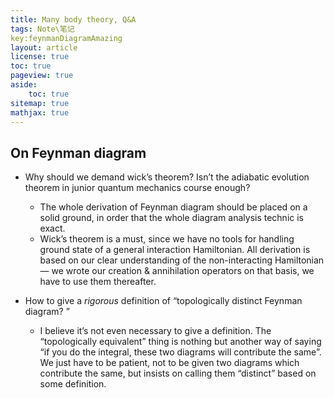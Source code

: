 ```yaml
---
title: Many body theory, Q&A
tags: Note\笔记
key:feynmanDiagramAmazing
layout: article
license: true
toc: true
pageview: true
aside:
    toc: true
sitemap: true
mathjax: true
---
```


## On Feynman diagram

- Why should we demand wick’s theorem? Isn’t the adiabatic evolution theorem in junior quantum mechanics course enough?
	- The whole derivation of Feynman diagram should be placed on a solid ground, in order that the whole diagram analysis technic is exact.
	- Wick’s theorem is a must, since we have no tools for handling ground state of a general interaction Hamiltonian. All derivation is based on our clear understanding of the non-interacting Hamiltonian — we wrote our creation & annihilation operators on that basis, we have to use them thereafter.

- How to give a *rigorous* definition of “topologically distinct Feynman diagram? ”
	- I believe it’s not even necessary to give a definition. The “topologically equivalent” thing is nothing but another way of saying “if you do the integral, these two diagrams will contribute the same”. We just have to be patient, not to be given two diagrams which contribute the same, but insists on calling them “distinct” based on some definition.